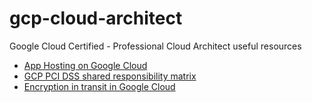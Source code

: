 # gcp-cloud-architect
Google Cloud Certified - Professional Cloud Architect useful resources

* [App Hosting on Google Cloud](https://cloud.google.com/hosting-options)
* [GCP PCI DSS shared responsibility matrix](https://services.google.com/fh/files/misc/gcp_pci_srm__apr_2019.pdf)
* [Encryption in transit in Google Cloud](https://cloud.google.com/security/encryption-in-transit/resources/encryption-in-transit-whitepaper.pdf)
